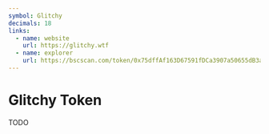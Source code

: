```yaml
---
symbol: Glitchy
decimals: 18
links:
  - name: website
    url: https://glitchy.wtf
  - name: explorer
    url: https://bscscan.com/token/0x75dffAf163D67591fDCa3907a50655dB3a5516Ed
---
```


# Glitchy Token

TODO
